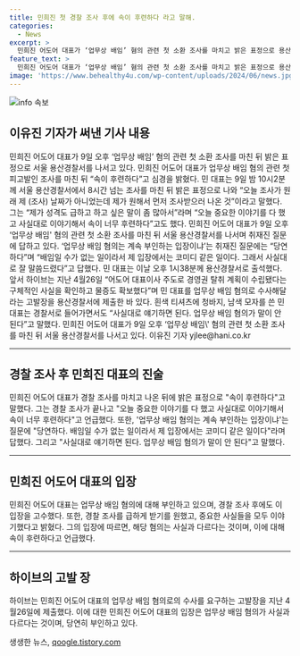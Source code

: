 ```yaml
---
title: 민희진 첫 경찰 조사 후에 속이 후련하다 라고 말해.
categories:
  - News
excerpt: >
  민희진 어도어 대표가 ‘업무상 배임’ 혐의 관련 첫 소환 조사를 마치고 밝은 표정으로 용산경찰서를 나서며 속이 후련하다고 밝혀, 계속 부인하고 있음을 전달했습니다. 이에 앞서 하이브는 그를 업무상 배임 혐의로 고발한 바 있으며, 민 대표는 사실대로 얘기하면 된다. 업무상 배임 혐의가 말이 안 된다고 밝혀, 관심을 끌고 있습니다.
feature_text: >
  민희진 어도어 대표가 ‘업무상 배임’ 혐의 관련 첫 소환 조사를 마치고 밝은 표정으로 용산경찰서를 나서며 속이 후련하다고 밝혀, 계속 부인하고 있음을 전달했습니다. 이에 앞서 하이브는 그를 업무상 배임 혐의로 고발한 바 있으며, 민 대표는 사실대로 얘기하면 된다. 업무상 배임 혐의가 말이 안 된다고 밝혀, 관심을 끌고 있습니다.
image: 'https://www.behealthy4u.com/wp-content/uploads/2024/06/news.jpg'
---
```


<p><img src="https://www.behealthy4u.com/wp-content/uploads/2024/06/news.jpg" alt="info 속보" /></p>

<h2 data-ke-size="size26">이유진 기자가 써낸 기사 내용</h2>

<p data-ke-size="size16">민희진 어도어 대표가 9일 오후 ‘업무상 배임’ 혐의 관련 첫 소환 조사를 마친 뒤 밝은 표정으로 서울 용산경찰서를 나서고 있다. 민희진 어도어 대표가 업무상 배임 혐의 관련 첫 피고발인 조사를 마친 뒤 “속이 후련하다”고 심경을 밝혔다. 민 대표는 9일 밤 10시2분께 서울 용산경찰서에서 8시간 넘는 조사를 마친 뒤 밝은 표정으로 나와 “오늘 조사가 원래 제 (조사) 날짜가 아니었는데 제가 원해서 먼저 조사받으러 나온 것”이라고 말했다. 그는 “제가 성격도 급하고 하고 싶은 말이 좀 많아서”라며 “오늘 중요한 이야기를 다 했고 사실대로 이야기해서 속이 너무 후련하다”고도 했다. 민희진 어도어 대표가 9일 오후 ‘업무상 배임' 혐의 관련 첫 소환 조사를 마친 뒤 서울 용산경찰서를 나서며 취재진 질문에 답하고 있다. ‘업무상 배임 혐의는 계속 부인하는 입장이냐’는 취재진 질문에는 “당연하다”며 “배임일 수가 없는 일이라서 제 입장에서는 코미디 같은 일이다. 그래서 사실대로 잘 말씀드렸다”고 답했다. 민 대표는 이날 오후 1시38분께 용산경찰서로 출석했다. 앞서 하이브는 지난 4월26일 “어도어 대표이사 주도로 경영권 탈취 계획이 수립됐다는 구체적인 사실을 확인하고 물증도 확보했다”며 민 대표를 업무상 배임 혐의로 수사해달라는 고발장을 용산경찰서에 제출한 바 있다. 흰색 티셔츠에 청바지, 남색 모자를 쓴 민 대표는 경찰서로 들어가면서도 “사실대로 얘기하면 된다. 업무상 배임 혐의가 말이 안 된다”고 말했다. 민희진 어도어 대표가 9일 오후 ‘업무상 배임\' 혐의 관련 첫 소환 조사를 마친 뒤 서울 용산경찰서를 나서고 있다.  이유진 기자 yjlee@hani.co.kr</p>

<hr>

<h2 data-ke-size="size26">경찰 조사 후 민희진 대표의 진술</h2>

<p data-ke-size="size16">민희진 어도어 대표가 경찰 조사를 마치고 나온 뒤에 밝은 표정으로 "속이 후련하다"고 말했다. 그는 경찰 조사가 끝나고 "오늘 중요한 이야기를 다 했고 사실대로 이야기해서 속이 너무 후련하다"고 언급했다. 또한, '업무상 배임 혐의는 계속 부인하는 입장이냐'는 질문에 "당연하다. 배임일 수가 없는 일이라서 제 입장에서는 코미디 같은 일이다"라며 답했다. 그리고 "사실대로 얘기하면 된다. 업무상 배임 혐의가 말이 안 된다"고 말했다.</p>

<hr>

<h2 data-ke-size="size26">민희진 어도어 대표의 입장</h2>

<p data-ke-size="size16">민희진 어도어 대표는 업무상 배임 혐의에 대해 부인하고 있으며, 경찰 조사 후에도 이 입장을 고수했다. 또한, 경찰 조사를 급하게 받기를 원했고, 중요한 사실들을 모두 이야기했다고 밝혔다. 그의 입장에 따르면, 해당 혐의는 사실과 다르다는 것이며, 이에 대해 속이 후련하다고 언급했다.</p>

<hr>

<h2 data-ke-size="size26">하이브의 고발 장</h2>

<p data-ke-size="size16">하이브는 민희진 어도어 대표의 업무상 배임 혐의로의 수사를 요구하는 고발장을 지난 4월26일에 제출했다. 이에 대한 민희진 어도어 대표의 입장은 업무상 배임 혐의가 사실과 다르다는 것이며, 당연히 부인하고 있다.</p>
생생한 뉴스, <a href="https://qoogle.tistory.com" rel="dofollow">qoogle.tistory.com</a>


